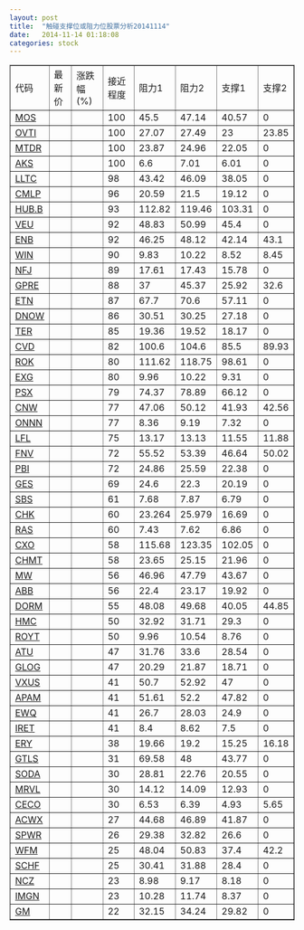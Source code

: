 ```yaml
---
layout: post
title:  "触碰支撑位或阻力位股票分析20141114"
date:   2014-11-14 01:18:08
categories: stock
---
```

<script type="text/javascript">
var stockList = []
stockList.push('gb_mos');
stockList.push('gb_ovti');
stockList.push('gb_mtdr');
stockList.push('gb_aks');
stockList.push('gb_lltc');
stockList.push('gb_cmlp');
stockList.push('gb_hub.b');
stockList.push('gb_veu');
stockList.push('gb_enb');
stockList.push('gb_win');
stockList.push('gb_nfj');
stockList.push('gb_gpre');
stockList.push('gb_etn');
stockList.push('gb_dnow');
stockList.push('gb_ter');
stockList.push('gb_cvd');
stockList.push('gb_rok');
stockList.push('gb_exg');
stockList.push('gb_psx');
stockList.push('gb_cnw');
stockList.push('gb_onnn');
stockList.push('gb_lfl');
stockList.push('gb_fnv');
stockList.push('gb_pbi');
stockList.push('gb_ges');
stockList.push('gb_sbs');
stockList.push('gb_chk');
stockList.push('gb_ras');
stockList.push('gb_cxo');
stockList.push('gb_chmt');
stockList.push('gb_mw');
stockList.push('gb_abb');
stockList.push('gb_dorm');
stockList.push('gb_hmc');
stockList.push('gb_royt');
stockList.push('gb_atu');
stockList.push('gb_glog');
stockList.push('gb_vxus');
stockList.push('gb_apam');
stockList.push('gb_ewq');
stockList.push('gb_iret');
stockList.push('gb_ery');
stockList.push('gb_gtls');
stockList.push('gb_soda');
stockList.push('gb_mrvl');
stockList.push('gb_ceco');
stockList.push('gb_acwx');
stockList.push('gb_spwr');
stockList.push('gb_wfm');
stockList.push('gb_schf');
stockList.push('gb_ncz');
stockList.push('gb_imgn');
stockList.push('gb_gm');
</script>
<table border="1">
 <tr>
 <td>代码</td>
 <td>最新价</td>
 <td>涨跌幅(%)</td>
 <td>接近程度</td>
 <td>阻力1</td>
 <td>阻力2</td>
 <td>支撑1</td>
 <td>支撑2</td>
</tr>
  <tr id="mos" class="red">
  <td><a href="http://stock.finance.sina.com.cn/usstock/quotes/MOS.html" target="_blank">MOS</a></td><td></td><td></td><td>100</td><td>45.5</td><td>47.14</td><td>40.57</td><td>0</td></tr>
  <tr id="ovti" class="red">
  <td><a href="http://stock.finance.sina.com.cn/usstock/quotes/OVTI.html" target="_blank">OVTI</a></td><td></td><td></td><td>100</td><td>27.07</td><td>27.49</td><td>23</td><td>23.85</td></tr>
  <tr id="mtdr" class="green">
  <td><a href="http://stock.finance.sina.com.cn/usstock/quotes/MTDR.html" target="_blank">MTDR</a></td><td></td><td></td><td>100</td><td>23.87</td><td>24.96</td><td>22.05</td><td>0</td></tr>
  <tr id="aks" class="red">
  <td><a href="http://stock.finance.sina.com.cn/usstock/quotes/AKS.html" target="_blank">AKS</a></td><td></td><td></td><td>100</td><td>6.6</td><td>7.01</td><td>6.01</td><td>0</td></tr>
  <tr id="lltc" class="red">
  <td><a href="http://stock.finance.sina.com.cn/usstock/quotes/LLTC.html" target="_blank">LLTC</a></td><td></td><td></td><td>98</td><td>43.42</td><td>46.09</td><td>38.05</td><td>0</td></tr>
  <tr id="cmlp" class="red">
  <td><a href="http://stock.finance.sina.com.cn/usstock/quotes/CMLP.html" target="_blank">CMLP</a></td><td></td><td></td><td>96</td><td>20.59</td><td>21.5</td><td>19.12</td><td>0</td></tr>
  <tr id="hub.b" class="red">
  <td><a href="http://stock.finance.sina.com.cn/usstock/quotes/HUB.B.html" target="_blank">HUB.B</a></td><td></td><td></td><td>93</td><td>112.82</td><td>119.46</td><td>103.31</td><td>0</td></tr>
  <tr id="veu" class="red">
  <td><a href="http://stock.finance.sina.com.cn/usstock/quotes/VEU.html" target="_blank">VEU</a></td><td></td><td></td><td>92</td><td>48.83</td><td>50.99</td><td>45.4</td><td>0</td></tr>
  <tr id="enb" class="red">
  <td><a href="http://stock.finance.sina.com.cn/usstock/quotes/ENB.html" target="_blank">ENB</a></td><td></td><td></td><td>92</td><td>46.25</td><td>48.12</td><td>42.14</td><td>43.1</td></tr>
  <tr id="win" class="red">
  <td><a href="http://stock.finance.sina.com.cn/usstock/quotes/WIN.html" target="_blank">WIN</a></td><td></td><td></td><td>90</td><td>9.83</td><td>10.22</td><td>8.52</td><td>8.45</td></tr>
  <tr id="nfj" class="red">
  <td><a href="http://stock.finance.sina.com.cn/usstock/quotes/NFJ.html" target="_blank">NFJ</a></td><td></td><td></td><td>89</td><td>17.61</td><td>17.43</td><td>15.78</td><td>0</td></tr>
  <tr id="gpre" class="green">
  <td><a href="http://stock.finance.sina.com.cn/usstock/quotes/GPRE.html" target="_blank">GPRE</a></td><td></td><td></td><td>88</td><td>37</td><td>45.37</td><td>25.92</td><td>32.6</td></tr>
  <tr id="etn" class="red">
  <td><a href="http://stock.finance.sina.com.cn/usstock/quotes/ETN.html" target="_blank">ETN</a></td><td></td><td></td><td>87</td><td>67.7</td><td>70.6</td><td>57.11</td><td>0</td></tr>
  <tr id="dnow" class="green">
  <td><a href="http://stock.finance.sina.com.cn/usstock/quotes/DNOW.html" target="_blank">DNOW</a></td><td></td><td></td><td>86</td><td>30.51</td><td>30.25</td><td>27.18</td><td>0</td></tr>
  <tr id="ter" class="red">
  <td><a href="http://stock.finance.sina.com.cn/usstock/quotes/TER.html" target="_blank">TER</a></td><td></td><td></td><td>85</td><td>19.36</td><td>19.52</td><td>18.17</td><td>0</td></tr>
  <tr id="cvd" class="red">
  <td><a href="http://stock.finance.sina.com.cn/usstock/quotes/CVD.html" target="_blank">CVD</a></td><td></td><td></td><td>82</td><td>100.6</td><td>104.6</td><td>85.5</td><td>89.93</td></tr>
  <tr id="rok" class="red">
  <td><a href="http://stock.finance.sina.com.cn/usstock/quotes/ROK.html" target="_blank">ROK</a></td><td></td><td></td><td>80</td><td>111.62</td><td>118.75</td><td>98.61</td><td>0</td></tr>
  <tr id="exg" class="red">
  <td><a href="http://stock.finance.sina.com.cn/usstock/quotes/EXG.html" target="_blank">EXG</a></td><td></td><td></td><td>80</td><td>9.96</td><td>10.22</td><td>9.31</td><td>0</td></tr>
  <tr id="psx" class="red">
  <td><a href="http://stock.finance.sina.com.cn/usstock/quotes/PSX.html" target="_blank">PSX</a></td><td></td><td></td><td>79</td><td>74.37</td><td>78.89</td><td>66.12</td><td>0</td></tr>
  <tr id="cnw" class="red">
  <td><a href="http://stock.finance.sina.com.cn/usstock/quotes/CNW.html" target="_blank">CNW</a></td><td></td><td></td><td>77</td><td>47.06</td><td>50.12</td><td>41.93</td><td>42.56</td></tr>
  <tr id="onnn" class="red">
  <td><a href="http://stock.finance.sina.com.cn/usstock/quotes/ONNN.html" target="_blank">ONNN</a></td><td></td><td></td><td>77</td><td>8.36</td><td>9.19</td><td>7.32</td><td>0</td></tr>
  <tr id="lfl" class="green">
  <td><a href="http://stock.finance.sina.com.cn/usstock/quotes/LFL.html" target="_blank">LFL</a></td><td></td><td></td><td>75</td><td>13.17</td><td>13.13</td><td>11.55</td><td>11.88</td></tr>
  <tr id="fnv" class="green">
  <td><a href="http://stock.finance.sina.com.cn/usstock/quotes/FNV.html" target="_blank">FNV</a></td><td></td><td></td><td>72</td><td>55.52</td><td>53.39</td><td>46.64</td><td>50.02</td></tr>
  <tr id="pbi" class="red">
  <td><a href="http://stock.finance.sina.com.cn/usstock/quotes/PBI.html" target="_blank">PBI</a></td><td></td><td></td><td>72</td><td>24.86</td><td>25.59</td><td>22.38</td><td>0</td></tr>
  <tr id="ges" class="red">
  <td><a href="http://stock.finance.sina.com.cn/usstock/quotes/GES.html" target="_blank">GES</a></td><td></td><td></td><td>69</td><td>24.6</td><td>22.3</td><td>20.19</td><td>0</td></tr>
  <tr id="sbs" class="red">
  <td><a href="http://stock.finance.sina.com.cn/usstock/quotes/SBS.html" target="_blank">SBS</a></td><td></td><td></td><td>61</td><td>7.68</td><td>7.87</td><td>6.79</td><td>0</td></tr>
  <tr id="chk" class="red">
  <td><a href="http://stock.finance.sina.com.cn/usstock/quotes/CHK.html" target="_blank">CHK</a></td><td></td><td></td><td>60</td><td>23.264</td><td>25.979</td><td>16.69</td><td>0</td></tr>
  <tr id="ras" class="red">
  <td><a href="http://stock.finance.sina.com.cn/usstock/quotes/RAS.html" target="_blank">RAS</a></td><td></td><td></td><td>60</td><td>7.43</td><td>7.62</td><td>6.86</td><td>0</td></tr>
  <tr id="cxo" class="red">
  <td><a href="http://stock.finance.sina.com.cn/usstock/quotes/CXO.html" target="_blank">CXO</a></td><td></td><td></td><td>58</td><td>115.68</td><td>123.35</td><td>102.05</td><td>0</td></tr>
  <tr id="chmt" class="red">
  <td><a href="http://stock.finance.sina.com.cn/usstock/quotes/CHMT.html" target="_blank">CHMT</a></td><td></td><td></td><td>58</td><td>23.65</td><td>25.15</td><td>21.96</td><td>0</td></tr>
  <tr id="mw" class="red">
  <td><a href="http://stock.finance.sina.com.cn/usstock/quotes/MW.html" target="_blank">MW</a></td><td></td><td></td><td>56</td><td>46.96</td><td>47.79</td><td>43.67</td><td>0</td></tr>
  <tr id="abb" class="red">
  <td><a href="http://stock.finance.sina.com.cn/usstock/quotes/ABB.html" target="_blank">ABB</a></td><td></td><td></td><td>56</td><td>22.4</td><td>23.17</td><td>19.92</td><td>0</td></tr>
  <tr id="dorm" class="red">
  <td><a href="http://stock.finance.sina.com.cn/usstock/quotes/DORM.html" target="_blank">DORM</a></td><td></td><td></td><td>55</td><td>48.08</td><td>49.68</td><td>40.05</td><td>44.85</td></tr>
  <tr id="hmc" class="red">
  <td><a href="http://stock.finance.sina.com.cn/usstock/quotes/HMC.html" target="_blank">HMC</a></td><td></td><td></td><td>50</td><td>32.92</td><td>31.71</td><td>29.3</td><td>0</td></tr>
  <tr id="royt" class="red">
  <td><a href="http://stock.finance.sina.com.cn/usstock/quotes/ROYT.html" target="_blank">ROYT</a></td><td></td><td></td><td>50</td><td>9.96</td><td>10.54</td><td>8.76</td><td>0</td></tr>
  <tr id="atu" class="red">
  <td><a href="http://stock.finance.sina.com.cn/usstock/quotes/ATU.html" target="_blank">ATU</a></td><td></td><td></td><td>47</td><td>31.76</td><td>33.6</td><td>28.54</td><td>0</td></tr>
  <tr id="glog" class="red">
  <td><a href="http://stock.finance.sina.com.cn/usstock/quotes/GLOG.html" target="_blank">GLOG</a></td><td></td><td></td><td>47</td><td>20.29</td><td>21.87</td><td>18.71</td><td>0</td></tr>
  <tr id="vxus" class="red">
  <td><a href="http://stock.finance.sina.com.cn/usstock/quotes/VXUS.html" target="_blank">VXUS</a></td><td></td><td></td><td>41</td><td>50.7</td><td>52.92</td><td>47</td><td>0</td></tr>
  <tr id="apam" class="green">
  <td><a href="http://stock.finance.sina.com.cn/usstock/quotes/APAM.html" target="_blank">APAM</a></td><td></td><td></td><td>41</td><td>51.61</td><td>52.2</td><td>47.82</td><td>0</td></tr>
  <tr id="ewq" class="green">
  <td><a href="http://stock.finance.sina.com.cn/usstock/quotes/EWQ.html" target="_blank">EWQ</a></td><td></td><td></td><td>41</td><td>26.7</td><td>28.03</td><td>24.9</td><td>0</td></tr>
  <tr id="iret" class="red">
  <td><a href="http://stock.finance.sina.com.cn/usstock/quotes/IRET.html" target="_blank">IRET</a></td><td></td><td></td><td>41</td><td>8.4</td><td>8.62</td><td>7.5</td><td>0</td></tr>
  <tr id="ery" class="red">
  <td><a href="http://stock.finance.sina.com.cn/usstock/quotes/ERY.html" target="_blank">ERY</a></td><td></td><td></td><td>38</td><td>19.66</td><td>19.2</td><td>15.25</td><td>16.18</td></tr>
  <tr id="gtls" class="green">
  <td><a href="http://stock.finance.sina.com.cn/usstock/quotes/GTLS.html" target="_blank">GTLS</a></td><td></td><td></td><td>31</td><td>69.58</td><td>48</td><td>43.77</td><td>0</td></tr>
  <tr id="soda" class="red">
  <td><a href="http://stock.finance.sina.com.cn/usstock/quotes/SODA.html" target="_blank">SODA</a></td><td></td><td></td><td>30</td><td>28.81</td><td>22.76</td><td>20.55</td><td>0</td></tr>
  <tr id="mrvl" class="green">
  <td><a href="http://stock.finance.sina.com.cn/usstock/quotes/MRVL.html" target="_blank">MRVL</a></td><td></td><td></td><td>30</td><td>14.12</td><td>14.09</td><td>12.93</td><td>0</td></tr>
  <tr id="ceco" class="green">
  <td><a href="http://stock.finance.sina.com.cn/usstock/quotes/CECO.html" target="_blank">CECO</a></td><td></td><td></td><td>30</td><td>6.53</td><td>6.39</td><td>4.93</td><td>5.65</td></tr>
  <tr id="acwx" class="green">
  <td><a href="http://stock.finance.sina.com.cn/usstock/quotes/ACWX.html" target="_blank">ACWX</a></td><td></td><td></td><td>27</td><td>44.68</td><td>46.89</td><td>41.87</td><td>0</td></tr>
  <tr id="spwr" class="green">
  <td><a href="http://stock.finance.sina.com.cn/usstock/quotes/SPWR.html" target="_blank">SPWR</a></td><td></td><td></td><td>26</td><td>29.38</td><td>32.82</td><td>26.6</td><td>0</td></tr>
  <tr id="wfm" class="red">
  <td><a href="http://stock.finance.sina.com.cn/usstock/quotes/WFM.html" target="_blank">WFM</a></td><td></td><td></td><td>25</td><td>48.04</td><td>50.83</td><td>37.4</td><td>42.2</td></tr>
  <tr id="schf" class="green">
  <td><a href="http://stock.finance.sina.com.cn/usstock/quotes/SCHF.html" target="_blank">SCHF</a></td><td></td><td></td><td>25</td><td>30.41</td><td>31.88</td><td>28.4</td><td>0</td></tr>
  <tr id="ncz" class="green">
  <td><a href="http://stock.finance.sina.com.cn/usstock/quotes/NCZ.html" target="_blank">NCZ</a></td><td></td><td></td><td>23</td><td>8.98</td><td>9.17</td><td>8.18</td><td>0</td></tr>
  <tr id="imgn" class="red">
  <td><a href="http://stock.finance.sina.com.cn/usstock/quotes/IMGN.html" target="_blank">IMGN</a></td><td></td><td></td><td>23</td><td>10.28</td><td>11.74</td><td>8.37</td><td>0</td></tr>
  <tr id="gm" class="red">
  <td><a href="http://stock.finance.sina.com.cn/usstock/quotes/GM.html" target="_blank">GM</a></td><td></td><td></td><td>22</td><td>32.15</td><td>34.24</td><td>29.82</td><td>0</td></tr>
</table>
